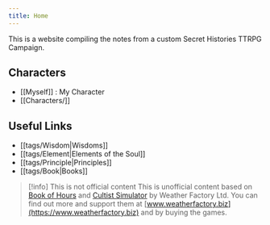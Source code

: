 ```yaml
---
title: Home
---
```


This is a website compiling the notes from a custom Secret Histories TTRPG Campaign.

## Characters

- [[Myself]] : My Character
- [[Characters/]]

## Useful Links

- [[tags/Wisdom|Wisdoms]]
- [[tags/Element|Elements of the Soul]]
- [[tags/Principle|Principles]]
- [[tags/Book|Books]]

> [!info] This is not official content
> This is unofficial content based on [Book of Hours](https://store.steampowered.com/app/1028310/BOOK_OF_HOURS/) and [Cultist Simulator](https://store.steampowered.com/app/718670/Cultist_Simulator/) by Weather Factory Ltd. You can find out more and support them at [www.weatherfactory.biz](https://www.weatherfactory.biz) and by buying the games.
